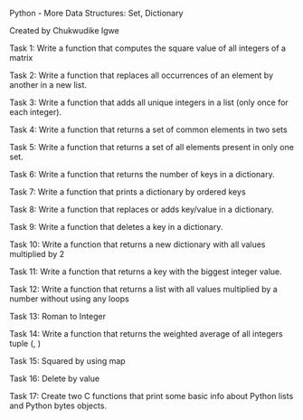 Python - More Data Structures: Set, Dictionary

Created by Chukwudike Igwe

Task 1: Write a function that computes the square value of all integers of a matrix

Task 2: Write a function that replaces all occurrences of an element by another in a new list.

Task 3: Write a function that adds all unique integers in a list (only once for each integer).

Task 4: Write a function that returns a set of common elements in two sets

Task 5: Write a function that returns a set of all elements present in only one set.

Task 6: Write a function that returns the number of keys in a dictionary.

Task 7: Write a function that prints a dictionary by ordered keys

Task 8: Write a function that replaces or adds key/value in a dictionary.

Task 9: Write a function that deletes a key in a dictionary.

Task 10: Write a function that returns a new dictionary with all values multiplied by 2

Task 11: Write a function that returns a key with the biggest integer value.

Task 12: Write a function that returns a list with all values multiplied by a number without using any loops

Task 13: Roman to Integer

Task 14: Write a function that returns the weighted average of all integers tuple (<score>, <weight>)

Task 15: Squared by using map

Task 16: Delete by value

Task 17: Create two C functions that print some basic info about Python lists and Python bytes objects.
